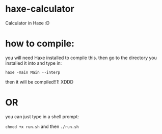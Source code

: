 # haxe-calculator
Calculator in Haxe :D

# how to compile:

you will need Haxe installed to compile this.
then go to the directory you installed it into 
and type in:

```haxe -main Main --interp```

then it will be compiled!!1! XDDD

# OR

you can just type in a shell prompt:

`chmod +x run.sh`
and then
`./run.sh`

